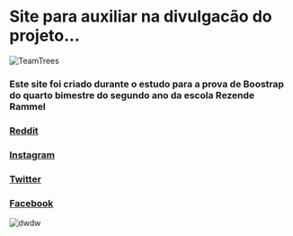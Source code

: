 # Site para auxiliar na divulgacão do projeto...

![TeamTrees](https://user-images.githubusercontent.com/41977137/72029223-0463f700-3264-11ea-82ab-8166bfa893cf.png)

### Este site foi criado durante o estudo para a prova de Boostrap do quarto bimestre do segundo ano da escola Rezende Rammel

### [Reddit](https://www.reddit.com/r/TeamTrees/)

### [Instagram](https://www.instagram.com/teamtreesofficial/)

### [Twitter](https://twitter.com/teamtreesofficl)

### [Facebook](https://www.facebook.com/teamtreesofficial/)

![dwdw](https://teamtrees.org/images/background-hero-scene-short-more-trees.svg)
